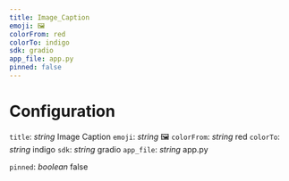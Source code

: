 ```yaml
---
title: Image_Caption
emoji: 🖼
colorFrom: red
colorTo: indigo
sdk: gradio
app_file: app.py
pinned: false
---
```

# Configuration
`title`: _string_
Image Caption
`emoji`: _string_
🖼
`colorFrom`: _string_
red
`colorTo`: _string_
indigo
`sdk`: _string_
gradio
`app_file`: _string_
app.py


`pinned`: _boolean_
false